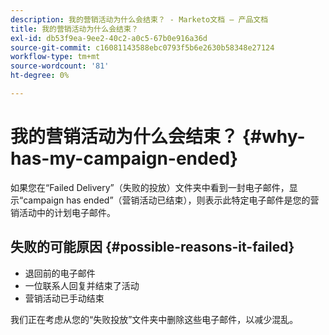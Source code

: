 ```yaml
---
description: 我的营销活动为什么会结束？ - Marketo文档 — 产品文档
title: 我的营销活动为什么会结束？
exl-id: db53f9ea-9ee2-40c2-a0c5-67b0e916a36d
source-git-commit: c16081143588ebc0793f5b6e2630b58348e27124
workflow-type: tm+mt
source-wordcount: '81'
ht-degree: 0%

---
```


# 我的营销活动为什么会结束？ {#why-has-my-campaign-ended}

如果您在“Failed Delivery”（失败的投放）文件夹中看到一封电子邮件，显示“campaign has ended”（营销活动已结束），则表示此特定电子邮件是您的营销活动中的计划电子邮件。

## 失败的可能原因 {#possible-reasons-it-failed}

* 退回前的电子邮件
* 一位联系人回复并结束了活动
* 营销活动已手动结束

我们正在考虑从您的“失败投放”文件夹中删除这些电子邮件，以减少混乱。
